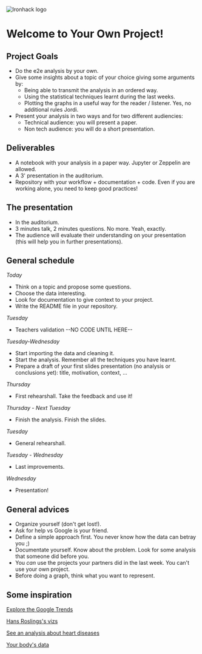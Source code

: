 
![Ironhack logo](https://i.imgur.com/1QgrNNw.png)

# Welcome to Your Own Project!

## Project Goals
* Do the e2e analysis by your own.
* Give some insights about a topic of your choice giving some arguments by:
  * Being able to transmit the analysis in an ordered way.
  * Using the statistical techniques learnt during the last weeks.
  * Plotting the graphs in a useful way for the reader / listener. Yes, no additional rules Jordi.
* Present your analysis in two ways and for two different audiencies:
  * Technical audience: you will present a paper.
  * Non tech audience: you will do a short presentation.


## Deliverables
* A notebook with your analysis in a paper way. Jupyter or Zeppelin are allowed.
* A 3' presentation in the auditorium.
* Repository with your workflow + documentation + code. Even if you are working alone, you need to keep good practices!

## The presentation
* In the auditorium.
* 3 minutes talk, 2 minutes questions. No more. Yeah, exactly.
* The audience will evaluate their understanding on your presentation (this will help you in further presentations).

## General schedule
*Today*
* Think on a topic and propose some questions. 
* Choose the data interesting. 
* Look for documentation to give context to your project.
* Write the README file in your repository.

*Tuesday*
* Teachers validation --NO CODE UNTIL HERE--

*Tuesday-Wednesday*
* Start importing the data and cleaning it.
* Start the analysis. Remember all the techniques you have learnt.
* Prepare a draft of your first slides presentation (no analysis or conclusions yet): title, motivation, context, ...

*Thursday*
* First rehearshall. Take the feedback and use it!

*Thursday - Next Tuesday*
* Finish the analysis. Finish the slides.

*Tuesday*
* General rehearshall.

*Tuesday - Wednesday*
* Last improvements.

*Wednesday*
* Presentation!

## General advices
* Organize yourself (don't get lost!).
* Ask for help vs Google is your friend.
* Define a simple approach first. You never know how the data can betray you ;)
* Documentate yourself. Know about the problem. Look for some analysis that someone did before you.
* You *can* use the projects your partners did in the last week. You can't use your own project.
* Before doing a graph, think what you want to represent.

## Some inspiration
[Explore the Google Trends](http://pages.today/trends4)

[Hans Roslings's vizs](http://b.link/ted52)

[See an analysis about heart diseases](http://b.link/kaggle10)

[Your body's data](http://body.media/ted6)





